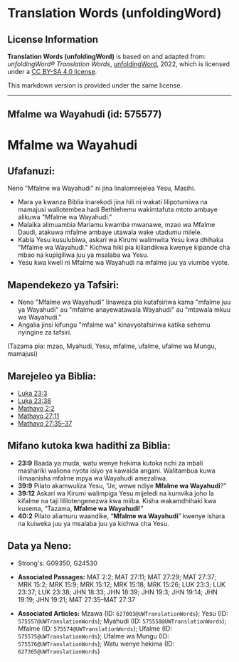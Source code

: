 # Translation Words (unfoldingWord)

## License Information

**Translation Words (unfoldingWord)** is based on and adapted from: _unfoldingWord® Translation Words_, [unfoldingWord](https://unfoldingword.org/utw), 2022, which is licensed under a [CC BY-SA 4.0 license](https://creativecommons.org/licenses/by-sa/4.0/legalcode.en).

This markdown version is provided under the same license.



--------------------------------

## Mfalme wa Wayahudi (id: 575577)

Mfalme wa Wayahudi
==================

Ufafanuzi:
----------

Neno "Mfalme wa Wayahudi" ni jina linalomrejelea Yesu, Masihi.

* Mara ya kwanza Biblia inarekodi jina hili ni wakati lilipotumiwa na mamajusi waliotembea hadi Bethlehemu wakimtafuta mtoto ambaye alikuwa "Mfalme wa Wayahudi."
* Malaika alimuambia Mariamu kwamba mwanawe, mzao wa Mfalme Daudi, atakuwa mfalme ambaye utawala wake utadumu milele.
* Kabla Yesu kusulubiwa, askari wa Kirumi walimwita Yesu kwa dhihaka "Mfalme wa Wayahudi." Kichwa hiki pia kiliandikwa kwenye kipande cha mbao na kupigiliwa juu ya msalaba wa Yesu.
* Yesu kwa kweli ni Mfalme wa Wayahudi na mfalme juu ya viumbe vyote.

Mapendekezo ya Tafsiri:
-----------------------

* Neno "Mfalme wa Wayahudi" linaweza pia kutafsiriwa kama "mfalme juu ya Wayahudi" au "mfalme anayewatawala Wayahudi" au "mtawala mkuu wa Wayahudi."
* Angalia jinsi kifungu "mfalme wa" kinavyotafsiriwa katika sehemu nyingine za tafsiri.

(Tazama pia: mzao, Myahudi, Yesu, mfalme, ufalme, ufalme wa Mungu, mamajusi)

Marejeleo ya Biblia:
--------------------

* [Luka 23:3](https://ref.ly/Luke23:3)
* [Luka 23:38](https://ref.ly/Luke23:38)
* [Mathayo 2:2](https://ref.ly/Matt2:2)
* [Mathayo 27:11](https://ref.ly/Matt27:11)
* [Mathayo 27:35–37](https://ref.ly/Matt27:35-Matt27:37)

Mifano kutoka kwa hadithi za Biblia:
------------------------------------

* **23:9** Baada ya muda, watu wenye hekima kutoka nchi za mbali mashariki waliona nyota isiyo ya kawaida angani. Walitambua kuwa ilimaanisha mfalme mpya wa Wayahudi amezaliwa.
* **39:9** Pilato akamwuliza Yesu, “Je, wewe ndiye **Mfalme wa Wayahudi**?”
* **39:12** Askari wa Kirumi walimpiga Yesu mijeledi na kumvika joho la kifalme na taji lililotengenezwa kwa miiba. Kisha wakamdhihaki kwa kusema, “Tazama, **Mfalme wa Wayahudi**!”
* **40:2** Pilato aliamuru waandike, “**Mfalme wa Wayahudi**” kwenye ishara na kuiweka juu ya msalaba juu ya kichwa cha Yesu.

Data ya Neno:
-------------

* Strong's: G09350, G24530

* **Associated Passages:** MAT 2:2; MAT 27:11; MAT 27:29; MAT 27:37; MRK 15:2; MRK 15:9; MRK 15:12; MRK 15:18; MRK 15:26; LUK 23:3; LUK 23:37; LUK 23:38; JHN 18:33; JHN 18:39; JHN 19:3; JHN 19:14; JHN 19:19; JHN 19:21; MAT 27:35–MAT 27:37
* **Associated Articles:** Mzawa (ID: `627003@UWTranslationWords`); Yesu (ID: `575557@UWTranslationWords`); Myahudi (ID: `575558@UWTranslationWords`); Mfalme (ID: `575574@UWTranslationWords`); Ufalme (ID: `575575@UWTranslationWords`); Ufalme wa Mungu (ID: `575576@UWTranslationWords`); Watu wenye hekima (ID: `627365@UWTranslationWords`)


